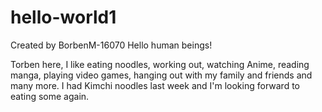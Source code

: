 # hello-world1
Created by BorbenM-16070
Hello human beings!

Torben here, I like eating noodles, working out, watching Anime, reading manga, playing video games, hanging out with my family and friends and many more.
I had Kimchi noodles last week and I'm looking forward to eating some again.
